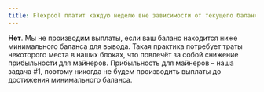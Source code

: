 ```yaml
---
title: Flexpool платит каждую неделю вне зависимости от текущего баланса?
---
```


**Нет**. Мы не производим выплаты, если ваш баланс находится ниже минимального баланса для вывода. Такая практика потребует траты некоторого места в наших блоках, что повлечёт за собой снижение прибыльности для майнеров. Прибыльность для майнеров – наша задача #1, поэтому никогда не будем производить выплаты до достижения минимального баланса.
